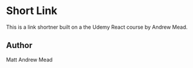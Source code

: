 # Short Link

This is a link shortner built on a the Udemy React course by Andrew Mead.

## Author

Matt
Andrew Mead
